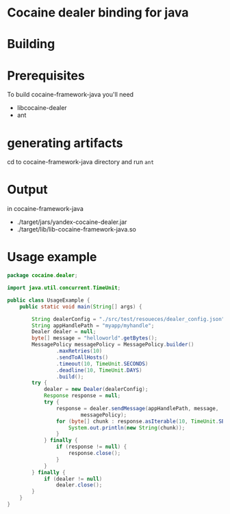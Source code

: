 Cocaine dealer binding for java
===============

Building
====================

Prerequisites
====================
To build cocaine-framework-java you'll need

* libcocaine-dealer
* ant

generating artifacts
====================


cd to cocaine-framework-java directory
and run `ant`

Output
====================
in cocaine-framework-java

* ./target/jars/yandex-cocaine-dealer.jar
* ./target/lib/lib-cocaine-framework-java.so

Usage example
====================

```java
package cocaine.dealer;

import java.util.concurrent.TimeUnit;

public class UsageExample {
    public static void main(String[] args) {

        String dealerConfig = "./src/test/resoueces/dealer_config.json";
        String appHandlePath = "myapp/myhandle";
        Dealer dealer = null;
        byte[] message = "helloworld".getBytes();
        MessagePolicy messagePolicy = MessagePolicy.builder()
                .maxRetries(10)
                .sendToAllHosts()
                .timeout(10, TimeUnit.SECONDS)
                .deadline(10, TimeUnit.DAYS)
                .build();
        try {
            dealer = new Dealer(dealerConfig);
            Response response = null;
            try {
                response = dealer.sendMessage(appHandlePath, message,
                        messagePolicy);
                for (byte[] chunk : response.asIterable(10, TimeUnit.SECONDS)) {
                    System.out.println(new String(chunk));
                }
            } finally {
                if (response != null) {
                    response.close();
                }
            }
        } finally {
            if (dealer != null)
                dealer.close();
        }
    }
}
```
